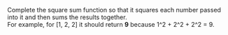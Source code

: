 Complete the square sum function so that it squares each number passed into it and then sums the results together.     
For example, for [1, 2, 2] it should return **9** because 1^2 + 2^2 + 2^2 = 9. 